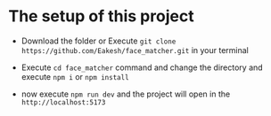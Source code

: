# The setup of this project

- Download the folder or Execute `git clone https://github.com/Eakesh/face_matcher.git` in your terminal

- Execute `cd face_matcher` command and change the directory and execute `npm i` or `npm install`

- now execute `npm run dev` and the project will open in the `http://localhost:5173`

